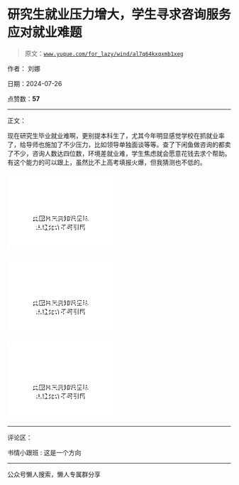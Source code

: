 # 研究生就业压力增大，学生寻求咨询服务应对就业难题

> 原文：[`www.yuque.com/for_lazy/wind/al7q64kxqxmb1xeg`](https://www.yuque.com/for_lazy/wind/al7q64kxqxmb1xeg)

作者： 刘娜

日期：2024-07-26

点赞数：**57**

* * *

正文：

现在研究生毕业就业难啊，更别提本科生了，尤其今年明显感觉学校在抓就业率了，给导师也施加了不少压力，比如领导单独面谈等等。查了下闲鱼做咨询的都卖了不少，咨询人数达四位数，环境差就业难，学生焦虑就会愿意花钱去求个帮助。有这个能力的可以跟上，虽然比不上高考填报火爆，但我猜测也不低的。

![](img/5564cf1714e945e71f2fbb406e2420fe.png "None")

![](img/f01dc3995bec0d695b49640330313606.png "None")

![](img/f8a481889570c2b8a295237c8a7bd40e.png "None")

* * *

评论区：

书情小跟班 : 这是一个方向

* * *

公众号懒人搜索，懒人专属群分享